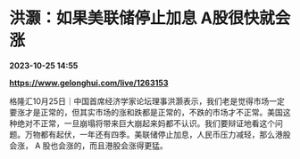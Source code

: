 # 洪灏：如果美联储停止加息 A股很快就会涨

**2023-10-25 14:55**

**https://www.gelonghui.com/live/1263153**

格隆汇10月25日｜中国首席经济学家论坛理事洪灏表示，我们老是觉得市场一定要涨才是正常的，但其实市场的涨和跌都是正常的，不跌的市场才不正常。美国这种绝对不正常，一旦崩塌将带来巨大崩起来妈都不认识。我们要辩证地看这个问题。万物都有起伏，一年还有四季。美联储停止加息，人民币压力减轻，那么港股会涨， A 股也会涨的，而且港股会涨得更猛。